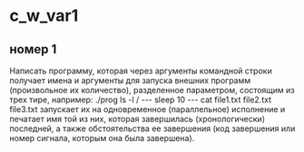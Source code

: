 # c_w_var1
## номер 1
Написать программу, которая через аргументы командной строки получает имена и аргументы для запуска внешних программ (произвольное их количество), разделенное параметром, состоящим из трех тире, например:
./prog ls -l / --- sleep 10 --- cat file1.txt file2.txt file3.txt
запускает их на одновременное (параллельное) исполнение и печатает имя той из них, которая завершилась (хронологически) последней, а также обстоятельства ее завершения (код завершения или номер сигнала, которым она была завершена).
